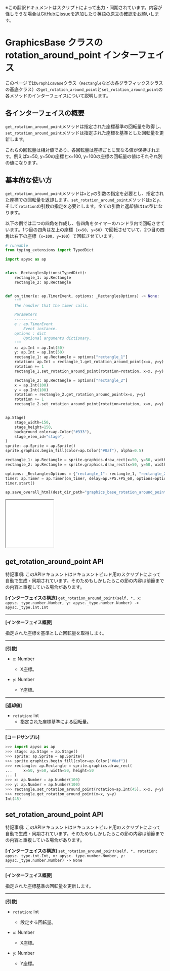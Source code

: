 <span class="inconspicuous-txt">※この翻訳ドキュメントはスクリプトによって出力・同期されています。内容が怪しそうな場合は<a href="https://github.com/simon-ritchie/apysc/issues" target="_blank">GitHubにissue</a>を追加したり[英語の原文](https://simon-ritchie.github.io/apysc/en/graphics_base_rotation_around_point.html)の確認をお願いします。</span>

# GraphicsBase クラスの rotation_around_point インターフェイス

このページでは`GraphicsBase`クラス（`Rectangle`などの各グラフィックスクラスの基底クラス）の`get_rotation_around_point`と`set_rotation_around_point`の各メソッドのインターフェイスについて説明します。

## 各インターフェイスの概要

`get_rotation_around_point`メソッドは指定された座標基準の回転量を取得し、`set_rotation_around_point`メソッドは指定された座標を基準とした回転量を更新します。

これらの回転量は相対値であり、各回転量は座標ごとに異なる値が保持されます。例えばx=50, y=50の座標とx=100, y=100の座標の回転量の値はそれぞれ別の値になります。

## 基本的な使い方

`get_rotation_around_point`メソッドは`x`と`y`の引数の指定を必要とし、指定された座標での回転量を返却します。`set_rotation_around_point`メソッドは`x`と`y`、そして`rotation`の引数の指定を必要とします。全ての引数と返却値は`Int`型になります。

以下の例では二つの四角を作成し、各四角をタイマーのハンドラ内で回転させています。1つ目の四角は左上の座標（`x=50, y=50`）で回転させていて、2つ目の四角は右下の座標（`x=100, y=100`）で回転させています。

```py
# runnable
from typing_extensions import TypedDict

import apysc as ap


class _RectanglesOptions(TypedDict):
    rectangle_1: ap.Rectangle
    rectangle_2: ap.Rectangle


def on_timer(e: ap.TimerEvent, options: _RectanglesOptions) -> None:
    """
    The handler that the timer calls.

    Parameters
    ----------
    e : ap.TimerEvent
        Event instance.
    options : dict
        Optional arguments dictionary.
    """
    x: ap.Int = ap.Int(50)
    y: ap.Int = ap.Int(50)
    rectangle_1: ap.Rectangle = options["rectangle_1"]
    rotation: ap.Int = rectangle_1.get_rotation_around_point(x=x, y=y)
    rotation += 1
    rectangle_1.set_rotation_around_point(rotation=rotation, x=x, y=y)

    rectangle_2: ap.Rectangle = options["rectangle_2"]
    x = ap.Int(100)
    y = ap.Int(100)
    rotation = rectangle_2.get_rotation_around_point(x=x, y=y)
    rotation += 1
    rectangle_2.set_rotation_around_point(rotation=rotation, x=x, y=y)


ap.Stage(
    stage_width=150,
    stage_height=150,
    background_color=ap.Color("#333"),
    stage_elem_id="stage",
)
sprite: ap.Sprite = ap.Sprite()
sprite.graphics.begin_fill(color=ap.Color("#0af"), alpha=0.5)

rectangle_1: ap.Rectangle = sprite.graphics.draw_rect(x=50, y=50, width=50, height=50)
rectangle_2: ap.Rectangle = sprite.graphics.draw_rect(x=50, y=50, width=50, height=50)

options: _RectanglesOptions = {"rectangle_1": rectangle_1, "rectangle_2": rectangle_2}
timer: ap.Timer = ap.Timer(on_timer, delay=ap.FPS.FPS_60, options=options)
timer.start()

ap.save_overall_html(dest_dir_path="graphics_base_rotation_around_point_basic_usage/")
```

<iframe src="static/graphics_base_rotation_around_point_basic_usage/index.html" width="150" height="150"></iframe>

## get_rotation_around_point API

<span class="inconspicuous-txt">特記事項: このAPIドキュメントはドキュメントビルド用のスクリプトによって自動で生成・同期されています。そのためもしかしたらこの節の内容は前節までの内容と重複している場合があります。</span>

**[インターフェイスの構造]** `get_rotation_around_point(self, *, x: apysc._type.number.Number, y: apysc._type.number.Number) -> apysc._type.int.Int`<hr>

**[インターフェイス概要]**

指定された座標を基準とした回転量を取得します。<hr>

**[引数]**

- `x`: Number
  - X座標。

- `y`: Number
  - Y座標。

<hr>

**[返却値]**

- `rotation`: Int
  - 指定された座標基準による回転量。

<hr>

**[コードサンプル]**

```py
>>> import apysc as ap
>>> stage: ap.Stage = ap.Stage()
>>> sprite: ap.Sprite = ap.Sprite()
>>> sprite.graphics.begin_fill(color=ap.Color("#0af"))
>>> rectangle: ap.Rectangle = sprite.graphics.draw_rect(
...     x=50, y=50, width=50, height=50
... )
>>> x: ap.Number = ap.Number(100)
>>> y: ap.Number = ap.Number(100)
>>> rectangle.set_rotation_around_point(rotation=ap.Int(45), x=x, y=y)
>>> rectangle.get_rotation_around_point(x=x, y=y)
Int(45)
```

## set_rotation_around_point API

<span class="inconspicuous-txt">特記事項: このAPIドキュメントはドキュメントビルド用のスクリプトによって自動で生成・同期されています。そのためもしかしたらこの節の内容は前節までの内容と重複している場合があります。</span>

**[インターフェイスの構造]** `set_rotation_around_point(self, *, rotation: apysc._type.int.Int, x: apysc._type.number.Number, y: apysc._type.number.Number) -> None`<hr>

**[インターフェイス概要]**

指定された座標基準の回転量を更新します。<hr>

**[引数]**

- `rotation`: Int
  - 設定する回転量。

- `x`: Number
  - X座標。

- `y`: Number
  - Y座標。